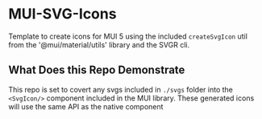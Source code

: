 # MUI-SVG-Icons

Template to create icons for MUI 5 using the included `createSvgIcon` util from the '@mui/material/utils' library and the SVGR cli.


## What Does this Repo Demonstrate

This repo is set to covert any svgs included in `./svgs` folder into the `<SvgIcon/>` component included in the MUI library. These generated icons will use the same API as the native component
